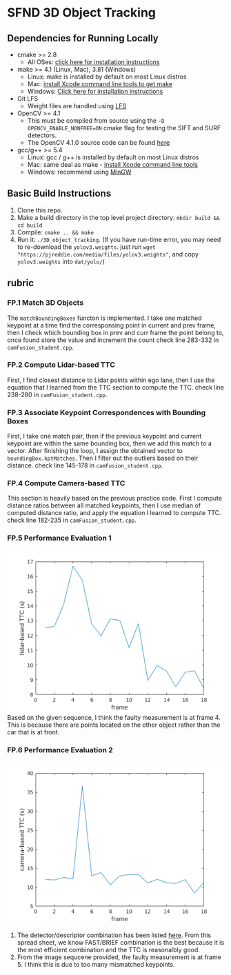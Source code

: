 # SFND 3D Object Tracking

## Dependencies for Running Locally
* cmake >= 2.8
  * All OSes: [click here for installation instructions](https://cmake.org/install/)
* make >= 4.1 (Linux, Mac), 3.81 (Windows)
  * Linux: make is installed by default on most Linux distros
  * Mac: [install Xcode command line tools to get make](https://developer.apple.com/xcode/features/)
  * Windows: [Click here for installation instructions](http://gnuwin32.sourceforge.net/packages/make.htm)
* Git LFS
  * Weight files are handled using [LFS](https://git-lfs.github.com/)
* OpenCV >= 4.1
  * This must be compiled from source using the `-D OPENCV_ENABLE_NONFREE=ON` cmake flag for testing the SIFT and SURF detectors.
  * The OpenCV 4.1.0 source code can be found [here](https://github.com/opencv/opencv/tree/4.1.0)
* gcc/g++ >= 5.4
  * Linux: gcc / g++ is installed by default on most Linux distros
  * Mac: same deal as make - [install Xcode command line tools](https://developer.apple.com/xcode/features/)
  * Windows: recommend using [MinGW](http://www.mingw.org/)

## Basic Build Instructions

1. Clone this repo.
2. Make a build directory in the top level project directory: `mkdir build && cd build`
3. Compile: `cmake .. && make`
4. Run it: `./3D_object_tracking`.  (If you have run-time error, you may need to re-download the `yolov3.weights`. just run `wget "https://pjreddie.com/media/files/yolov3.weights"`, and copy `yolov3.weights` into `dat/yolo/`)

## rubric

### FP.1 Match 3D Objects
The `matchBoundingBoxes` functon is implemented. 
I take one matched keypoint at a time find the corresponsing point in current and prev frame, then I check which bounding box in prev and curr frame the point belong to, once found store the value and increment the count
check line 283-332 in `camFusion_student.cpp`.

### FP.2 Compute Lidar-based TTC
First, I find closest distance to Lidar points within ego lane, then I use the equation that I learned from the TTC section to compute the TTC.
check line 238-280 in `camFusion_student.cpp`.

### FP.3 Associate Keypoint Correspondences with Bounding Boxes
First, I take one match pair, then if the previous keypoint and current keypoint are within the same bounding box, then we add this match to a vector. After finishing the loop, I assign the obtained vector to `boundingBox.kptMatches`. Then I filter out the outliers based on their distance.
check line 145-178 in `camFusion_student.cpp`.

### FP.4 Compute Camera-based TTC
This section is heavily based on the previous practice code. First I compute distance ratios between all matched keypoints, then I use median of computed distance ratio, and apply the equation I learned to compute TTC.
check line 182-235 in `camFusion_student.cpp`.

### FP.5 Performance Evaluation 1
![alt text](plot/lidar_ttc.png)
Based on the given sequence, I think the faulty measurement is at frame 4. This is because there are points located on the other object rather than the car that is at front.
### FP.6 Performance Evaluation 2
![alt text](plot/camera_ttc.png)
1. The detector/descriptor combination has been listed [here](https://docs.google.com/spreadsheets/d/1uxNoxjb7APyzbs_wWEZHTDqBL1qvrkhQDfxyXEYi0ek/edit?usp=sharing). From this spread sheet, we know FAST/BRIEF combination is the best because it is the most efficient combination and the TTC is reasonalbly good.
2. From the image sequcene provided, the faulty measurement is at frame 5. I think this is due to too many mismatched keypoints.
